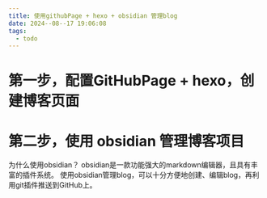 ```yaml
---
title: 使用githubPage + hexo + obsidian 管理blog
date: 2024--08--17 19:06:08
tags:
  - todo
---
```

# 第一步，配置GitHubPage + hexo，创建博客页面

# 第二步，使用 obsidian 管理博客项目

为什么使用obsidian？
obsidian是一款功能强大的markdown编辑器，且具有丰富的插件系统。
使用obsidian管理blog，可以十分方便地创建、编辑blog，再利用git插件推送到GitHub上。
